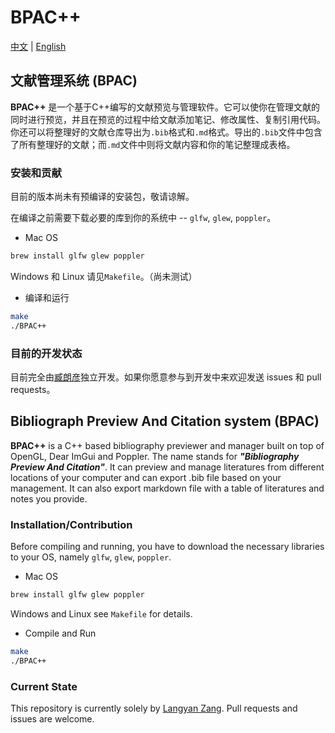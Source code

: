 # BPAC++

[中文](#文献管理系统-bpac) | [English](#bibliograph-preview-and-citation-system-bpac)

## 文献管理系统 (BPAC)

**BPAC++** 是一个基于C++编写的文献预览与管理软件。它可以使你在管理文献的同时进行预览，并且在预览的过程中给文献添加笔记、修改属性、复制引用代码。你还可以将整理好的文献仓库导出为`.bib`格式和`.md`格式。导出的`.bib`文件中包含了所有整理好的文献；而`.md`文件中则将文献内容和你的笔记整理成表格。

### 安装和贡献

目前的版本尚未有预编译的安装包，敬请谅解。

在编译之前需要下载必要的库到你的系统中 --  `glfw`, `glew`, `poppler`。

* Mac OS
```sh
brew install glfw glew poppler
```

Windows 和 Linux 请见`Makefile`。（尚未测试）

* 编译和运行
```sh
make
./BPAC++
```

### 目前的开发状态

目前完全由[臧朗彦](https://github.com/7lang2yan?tab=repositories)独立开发。如果你愿意参与到开发中来欢迎发送 issues 和 pull requests。


## Bibliograph Preview And Citation system (BPAC)

**BPAC++** is a C++ based bibliography previewer and manager built on top of OpenGL, Dear ImGui and Poppler. The name stands for ***"Bibliography Preview And Citation"***. It can preview and manage literatures from different locations of your computer and can export .bib file based on your management. It can also export markdown file with a table of literatures and notes you provide. 

### Installation/Contribution

Before compiling and running, you have to download the necessary libraries to your OS, namely `glfw`, `glew`, `poppler`. 

* Mac OS
```sh
brew install glfw glew poppler
```

Windows and Linux see `Makefile` for details.

* Compile and Run
```sh
make
./BPAC++
```

### Current State

This repository is currently solely by [Langyan Zang](https://github.com/7lang2yan?tab=repositories). Pull requests and issues are welcome.

